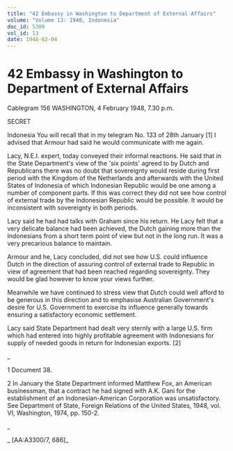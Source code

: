 ```yaml
---
title: "42 Embassy in Washington to Department of External Affairs"
volume: "Volume 13: 1948, Indonesia"
doc_id: 5309
vol_id: 13
date: 1948-02-04
---
```


# 42 Embassy in Washington to Department of External Affairs

Cablegram 156 WASHINGTON, 4 February 1948, 7.30 p.m.

SECRET

Indonesia You will recall that in my telegram No. 133 of 28th January [1] I advised that Armour had said he would communicate with me again.

Lacy, N.E.I. expert, today conveyed their informal reactions. He said that in the State Department's view of the 'six points' agreed to by Dutch and Republicans there was no doubt that sovereignty would reside during first period with the Kingdom of the Netherlands and afterwards with the United States of Indonesia of which Indonesian Republic would be one among a number of component parts. If this was correct they did not see how control of external trade by the Indonesian Republic would be possible. It would be inconsistent with sovereignty in both periods.

Lacy said he had had talks with Graham since his return. He Lacy felt that a very delicate balance had been achieved, the Dutch gaining more than the Indonesians from a short term point of view but not in the long run. It was a very precarious balance to maintain.

Armour and he, Lacy concluded, did not see how U.S. could influence Dutch in the direction of assuring control of external trade to Republic in view of agreement that had been reached regarding sovereignty. They would be glad however to know your views further.

Meanwhile we have continued to stress view that Dutch could well afford to be generous in this direction and to emphasise Australian Government's desire for U.S. Government to exercise its influence generally towards ensuring a satisfactory economic settlement.

Lacy said State Department had dealt very sternly with a large U.S. firm which had entered into highly profitable agreement with Indonesians for supply of needed goods in return for Indonesian exports. [2]

_

1 Document 38.

2 In January the State Department informed Matthew Fox, an American businessman, that a contract he had signed with A.K. Gani for the establishment of an Indonesian-American Corporation was unsatisfactory. See Department of State, Foreign Relations of the United States, 1948, vol. VI, Washington, 1974, pp. 150-2.

_

_ [AA:A3300/7, 686]_
